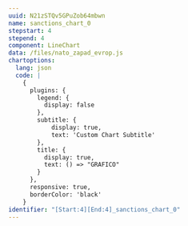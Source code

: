 ```yaml
---
uuid: N21zSTQv5GPuZob64mbwn
name: sanctions_chart_0
stepstart: 4
stepend: 4
component: LineChart
data: /files/nato_zapad_evrop.js
chartoptions:
  lang: json
  code: |
    {
      plugins: {
        legend: {
          display: false
        },
        subtitle: {
            display: true,
            text: 'Custom Chart Subtitle'
        },
        title: {
          display: true,
          text: () => "GRAFICO"
        }
      },
      responsive: true,
      borderColor: 'black'
    }
identifier: "[Start:4][End:4]_sanctions_chart_0"
---
```

